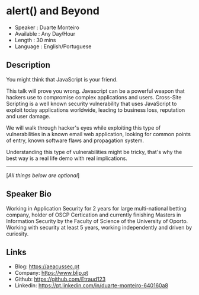 alert() and Beyond
========================

* Speaker   : Duarte Monteiro
* Available : Any Day/Hour
* Length    : 30 mins
* Language  : English/Portuguese

Description
-----------

You might think that JavaScript is your friend. 

This talk will prove you wrong. Javascript can be a powerful weapon that hackers use to compromise complex applications and users. Cross-Site Scripting is a well known security vulnerability that uses JavaScript to exploit today applications worldwide, leading to business loss, reputation and user damage.

We will walk through hacker's eyes while exploiting this type of vulnerabilities in a known email web application, looking for common points of entry, known software flaws and propagation system.

Understanding this type of vulnerabilities might be tricky, that's why the best way is a real life demo with real implications.


---------------
[*All things below are optional*]

Speaker Bio
-----------

Working in Application Security for 2 years for large multi-national betting company, holder of OSCP Certication and currently finishing Masters in Information Security by the Faculty of Science of the University of Oporto. Working with security at least 5 years, working independently and driven by curiosity. 


Links
-----

* Blog: https://aeacussec.pt
* Company: https://www.blip.pt
* Github: https://github.com/Etraud123
* Linkedin: https://pt.linkedin.com/in/duarte-monteiro-640160a8

